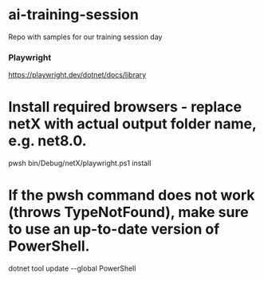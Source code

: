 # ai-training-session
Repo with samples for our training session day

### Playwright
https://playwright.dev/dotnet/docs/library

# Install required browsers - replace netX with actual output folder name, e.g. net8.0.
pwsh bin/Debug/netX/playwright.ps1 install

# If the pwsh command does not work (throws TypeNotFound), make sure to use an up-to-date version of PowerShell.
dotnet tool update --global PowerShell